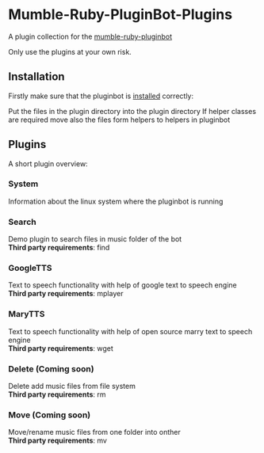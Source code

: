 # Mumble-Ruby-PluginBot-Plugins
A plugin collection for the [mumble-ruby-pluginbot](https://github.com/Shadowsith/mumble-ruby-pluginbot)

Only use the plugins at your own risk.

## Installation
Firstly make sure that the pluginbot is [installed](http://mumble-ruby-pluginbot.readthedocs.io/en/master/installation_howto.html) correctly: 

Put the files in the plugin directory into the plugin directory 
If helper classes are required move also the files form helpers to helpers in pluginbot

## Plugins
A short plugin overview:

### System
Information about the linux system where the pluginbot is running

### Search
Demo plugin to search files in music folder of the bot<br>
**Third party requirements**: find <br>

### GoogleTTS
Text to speech functionality with help of google text to speech engine<br>
**Third party requirements**: mplayer 

### MaryTTS
Text to speech functionality with help of open source marry text to speech engine<br>
**Third party requirements**: wget

### Delete (Coming soon)
Delete add music files from file system<br>
**Third party requirements**: rm

### Move (Coming soon)
Move/rename music files from one folder into onther<br>
**Third party requirements**: mv
